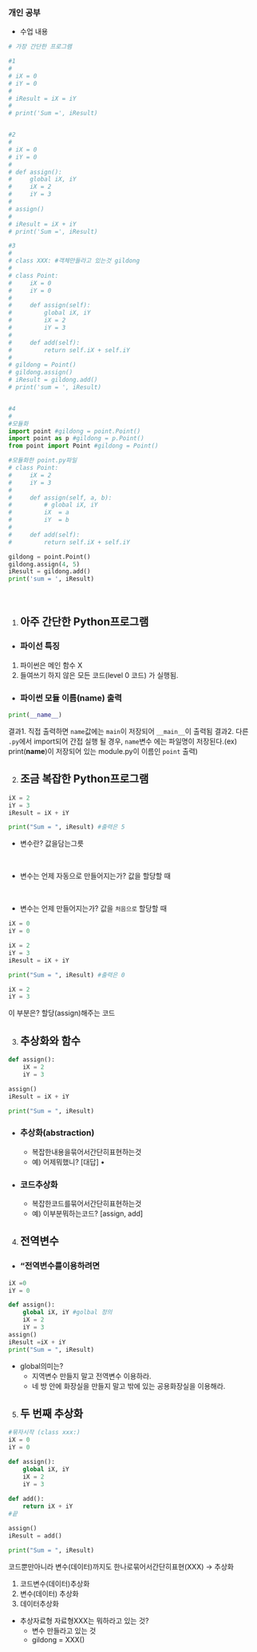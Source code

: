 ### 개인 공부

- 수업 내용
```python
# 가장 간단한 프로그램

#1
#
# iX = 0
# iY = 0
#
# iResult = iX = iY
#
# print('Sum =', iResult)


#2
#
# iX = 0
# iY = 0
#
# def assign():
#     global iX, iY
#     iX = 2
#     iY = 3
#
# assign()
#
# iResult = iX + iY
# print('Sum =', iResult)

#3
#
# class XXX: #객체만들라고 있는것 gildong
#
# class Point:
#     iX = 0
#     iY = 0
#
#     def assign(self):
#         global iX, iY
#         iX = 2
#         iY = 3
#
#     def add(self):
#         return self.iX + self.iY
#
# gildong = Point()
# gildong.assign()
# iResult = gildong.add()
# print('sum = ', iResult)


#4
#
#모듈화
import point #gildong = point.Point()
import point as p #gildong = p.Point()
from point import Point #gildong = Point()

#모듈화한 point.py파일
# class Point:
#     iX = 2
#     iY = 3
#
#     def assign(self, a, b):
#         # global iX, iY
#         iX  = a
#         iY  = b
#
#     def add(self):
#         return self.iX + self.iY

gildong = point.Point()
gildong.assign(4, 5)
iResult = gildong.add()
print('sum = ', iResult)
```
<br>

1. ## 아주 간단한 Python프로그램

- ### 파이선 특징
1. 파이썬은 메인 함수 X
2. 들여쓰기 하지 않은 모든 코드(level 0 코드)
가 실행됨.

- ### 파이썬 모듈 이름(__name__) 출력
```python
print(__name__)
```

결과1. 직접 출력하면 `name`값에는 `main`이 저장되어 `__main__`이 출력됨
결과2. 다른 `.py`에서 import되어 간접 실행 될 경우, `name`변수 에는 파일명이 저장된다.(ex) print(__name__)이 저장되어 있는 module.py이 이름인 `point` 출력)

2. ## 조금 복잡한 Python프로그램
```python
iX = 2
iY = 3
iResult = iX + iY

print("Sum = ", iResult) #출력은 5
```

- 변수란?
값을담는그릇
<br>

- 변수는 언제 자동으로 만들어지는가?
값을 할당할 때
<br>

- 변수는 언제 만들어지는가?
값을 `처음으로` 할당할 때
```python
iX = 0
iY = 0

iX = 2
iY = 3
iResult = iX + iY

print("Sum = ", iResult) #출력은 0
```

```python
iX = 2
iY = 3
```
이 부분은? 할당(assign)해주는 코드

3. ## 추상화와 함수
```python
def assign():
    iX = 2
    iY = 3

assign()
iResult = iX + iY

print("Sum = ", iResult)
```
- ### 추상화(abstraction)
    - 복잡한내용을묶어서간단히표현하는것
    - 예) 어제뭐했니? [대답]
•
- ### 코드추상화
    - 복잡한코드를묶어서간단히표현하는것
    - 예) 이부분뭐하는코드? [assign, add]

4. ## 전역변수

- ### “전역변수를이용하려면
```python
iX =0
iY = 0

def assign():
    global iX, iY #golbal 정의
    iX = 2
    iY = 3
assign()
iResult =iX + iY
print("Sum = ", iResult)
```
- global의미는?
    - 지역변수 만들지 말고 전역변수 이용하라.
    - 네 방 안에 화장실을 만들지 말고 밖에 있는 공용화장실을 이용해라.

5. ## 두 번째 추상화
```python
#묶자시작 (class xxx:)
iX = 0
iY = 0

def assign():
    global iX, iY
    iX = 2
    iY = 3
    
def add():
    return iX + iY
#끝

assign()
iResult = add()

print("Sum = ", iResult)
```
코드뿐만아니라 변수(데이터)까지도 한나로묶어서간단히표현(XXX) → 추상화

1. 코드변수(데이터)추상화
2. 변수(데이터) 추상화
3. 데이터추상화

- 추상자료형 자료형XXX는 뭐하라고 있는 것?
    - 변수 만들라고 있는 것
    - gildong = XXX()